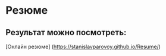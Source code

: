# Резюме

## Результат можно посмотреть: 
[Онлайн резюме] (https://stanislavparovoy.github.io/Resume/)
